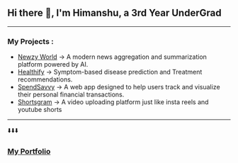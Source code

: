 ## Hi there 👋, I'm Himanshu, a 3rd Year UnderGrad 
---
### My Projects : 
- [Newzy World](https://newz-aggregator-summarizer.vercel.app/) → A modern news aggregation and summarization platform powered by AI.
- [Healthify](https://healthify-9cw5.onrender.com/) → Symptom-based disease prediction and Treatment recommendations.
- [SpendSavvy](https://personal-finance-app-nine.vercel.app/) →  A web app designed to help users track and visualize their personal financial transactions.
- [Shortsgram](https://shortsgram.netlify.app/) → A video uploading platform just like insta reels and youtube shorts

---
⬇️⬇️⬇️
### [My Portfolio](https://solo-portfolio-git-main-himanshu-solos-projects.vercel.app/)

<!--
**HimanshuSolo2005/HimanshuSolo2005** is a ✨ _special_ ✨ repository because its `README.md` (this file) appears on your GitHub profile.

Here are some ideas to get you started:

- 🔭 I’m currently working on ...
- 🌱 I’m currently learning ...
- 👯 I’m looking to collaborate on ...
- 🤔 I’m looking for help with ...
- 💬 Ask me about ...
- 📫 How to reach me: ...
- 😄 Pronouns: ...
- ⚡ Fun fact: ...
-->
